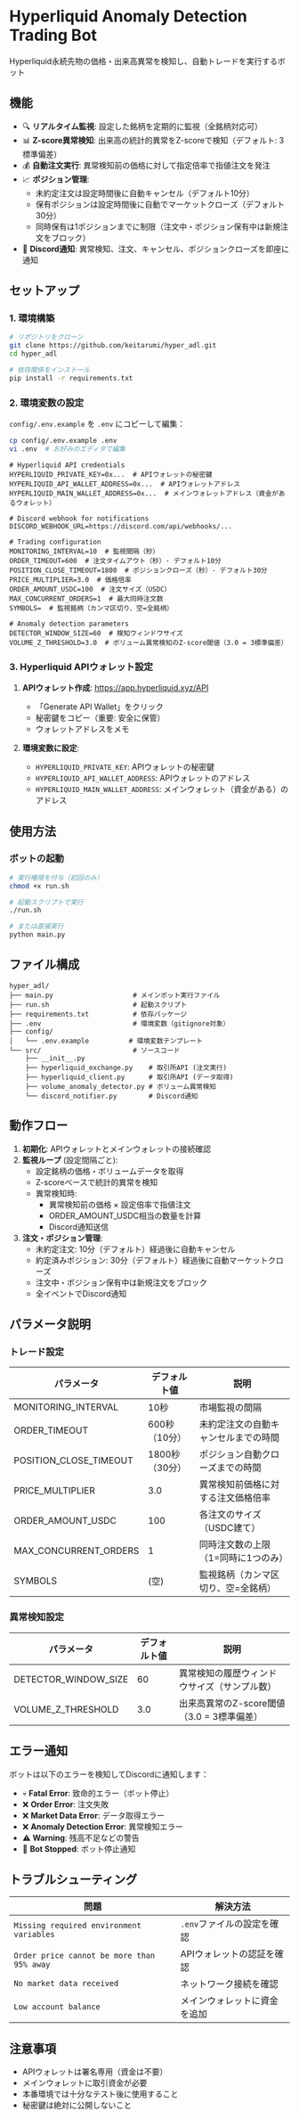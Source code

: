 # Hyperliquid Anomaly Detection Trading Bot

Hyperliquid永続先物の価格・出来高異常を検知し、自動トレードを実行するボット

## 機能

- 🔍 **リアルタイム監視**: 設定した銘柄を定期的に監視（全銘柄対応可）
- 📊 **Z-score異常検知**: 出来高の統計的異常をZ-scoreで検知（デフォルト: 3標準偏差）
- 💰 **自動注文実行**: 異常検知前の価格に対して指定倍率で指値注文を発注
- 📈 **ポジション管理**:
  - 未約定注文は設定時間後に自動キャンセル（デフォルト10分）
  - 保有ポジションは設定時間後に自動でマーケットクローズ（デフォルト30分）
  - 同時保有は1ポジションまでに制限（注文中・ポジション保有中は新規注文をブロック）
- 💬 **Discord通知**: 異常検知、注文、キャンセル、ポジションクローズを即座に通知

## セットアップ

### 1. 環境構築

```bash
# リポジトリをクローン
git clone https://github.com/keitarumi/hyper_adl.git
cd hyper_adl

# 依存関係をインストール
pip install -r requirements.txt
```

### 2. 環境変数の設定

`config/.env.example` を `.env` にコピーして編集：

```bash
cp config/.env.example .env
vi .env  # お好みのエディタで編集
```

```env
# Hyperliquid API credentials
HYPERLIQUID_PRIVATE_KEY=0x...  # APIウォレットの秘密鍵
HYPERLIQUID_API_WALLET_ADDRESS=0x...  # APIウォレットアドレス
HYPERLIQUID_MAIN_WALLET_ADDRESS=0x...  # メインウォレットアドレス（資金があるウォレット）

# Discord webhook for notifications
DISCORD_WEBHOOK_URL=https://discord.com/api/webhooks/...

# Trading configuration
MONITORING_INTERVAL=10  # 監視間隔（秒）
ORDER_TIMEOUT=600  # 注文タイムアウト（秒）- デフォルト10分
POSITION_CLOSE_TIMEOUT=1800  # ポジションクローズ（秒）- デフォルト30分
PRICE_MULTIPLIER=3.0  # 価格倍率
ORDER_AMOUNT_USDC=100  # 注文サイズ（USDC）
MAX_CONCURRENT_ORDERS=1  # 最大同時注文数
SYMBOLS=  # 監視銘柄（カンマ区切り、空=全銘柄）

# Anomaly detection parameters
DETECTOR_WINDOW_SIZE=60  # 検知ウィンドウサイズ
VOLUME_Z_THRESHOLD=3.0  # ボリューム異常検知のZ-score閾値（3.0 = 3標準偏差）
```

### 3. Hyperliquid APIウォレット設定

1. **APIウォレット作成**: https://app.hyperliquid.xyz/API
   - 「Generate API Wallet」をクリック
   - 秘密鍵をコピー（重要: 安全に保管）
   - ウォレットアドレスをメモ

2. **環境変数に設定**:
   - `HYPERLIQUID_PRIVATE_KEY`: APIウォレットの秘密鍵
   - `HYPERLIQUID_API_WALLET_ADDRESS`: APIウォレットのアドレス
   - `HYPERLIQUID_MAIN_WALLET_ADDRESS`: メインウォレット（資金がある）のアドレス

## 使用方法

### ボットの起動

```bash
# 実行権限を付与（初回のみ）
chmod +x run.sh

# 起動スクリプトで実行
./run.sh

# または直接実行
python main.py
```

## ファイル構成

```
hyper_adl/
├── main.py                    # メインボット実行ファイル
├── run.sh                     # 起動スクリプト
├── requirements.txt           # 依存パッケージ
├── .env                       # 環境変数（gitignore対象）
├── config/
│   └── .env.example          # 環境変数テンプレート
└── src/                       # ソースコード
    ├── __init__.py
    ├── hyperliquid_exchange.py    # 取引所API (注文実行)
    ├── hyperliquid_client.py      # 取引所API (データ取得)
    ├── volume_anomaly_detector.py # ボリューム異常検知
    └── discord_notifier.py        # Discord通知
```

## 動作フロー

1. **初期化**: APIウォレットとメインウォレットの接続確認
2. **監視ループ** (設定間隔ごと):
   - 設定銘柄の価格・ボリュームデータを取得
   - Z-scoreベースで統計的異常を検知
   - 異常検知時:
     - 異常検知前の価格 × 設定倍率で指値注文
     - ORDER_AMOUNT_USDC相当の数量を計算
     - Discord通知送信
3. **注文・ポジション管理**:
   - 未約定注文: 10分（デフォルト）経過後に自動キャンセル
   - 約定済みポジション: 30分（デフォルト）経過後に自動マーケットクローズ
   - 注文中・ポジション保有中は新規注文をブロック
   - 全イベントでDiscord通知

## パラメータ説明

### トレード設定
| パラメータ | デフォルト値 | 説明 |
|----------|------------|------|
| MONITORING_INTERVAL | 10秒 | 市場監視の間隔 |
| ORDER_TIMEOUT | 600秒（10分） | 未約定注文の自動キャンセルまでの時間 |
| POSITION_CLOSE_TIMEOUT | 1800秒（30分） | ポジション自動クローズまでの時間 |
| PRICE_MULTIPLIER | 3.0 | 異常検知前価格に対する注文価格倍率 |
| ORDER_AMOUNT_USDC | 100 | 各注文のサイズ（USDC建て） |
| MAX_CONCURRENT_ORDERS | 1 | 同時注文数の上限（1=同時に1つのみ） |
| SYMBOLS | (空) | 監視銘柄（カンマ区切り、空=全銘柄） |

### 異常検知設定
| パラメータ | デフォルト値 | 説明 |
|----------|------------|------|
| DETECTOR_WINDOW_SIZE | 60 | 異常検知の履歴ウィンドウサイズ（サンプル数） |
| VOLUME_Z_THRESHOLD | 3.0 | 出来高異常のZ-score閾値（3.0 = 3標準偏差） |

## エラー通知

ボットは以下のエラーを検知してDiscordに通知します：

- 💀 **Fatal Error**: 致命的エラー（ボット停止）
- ❌ **Order Error**: 注文失敗
- ❌ **Market Data Error**: データ取得エラー
- ❌ **Anomaly Detection Error**: 異常検知エラー
- ⚠️ **Warning**: 残高不足などの警告
- 🛑 **Bot Stopped**: ボット停止通知

## トラブルシューティング

| 問題 | 解決方法 |
|-----|---------|
| `Missing required environment variables` | `.env`ファイルの設定を確認 |
| `Order price cannot be more than 95% away` | APIウォレットの認証を確認 |
| `No market data received` | ネットワーク接続を確認 |
| `Low account balance` | メインウォレットに資金を追加 |

## 注意事項

- APIウォレットは署名専用（資金は不要）
- メインウォレットに取引資金が必要
- 本番環境では十分なテスト後に使用すること
- 秘密鍵は絶対に公開しないこと
